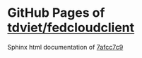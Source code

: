 GitHub Pages of [tdviet/fedcloudclient](https://github.com/tdviet/fedcloudclient.git)
===
Sphinx html documentation of [7afcc7c9](https://github.com/tdviet/fedcloudclient/tree/7afcc7c9a6523b0139d92608bf35e3e1128b288a)
